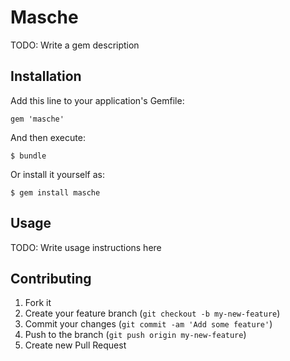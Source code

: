 # Masche

TODO: Write a gem description

## Installation

Add this line to your application's Gemfile:

    gem 'masche'

And then execute:

    $ bundle

Or install it yourself as:

    $ gem install masche

## Usage

TODO: Write usage instructions here

## Contributing

1. Fork it
2. Create your feature branch (`git checkout -b my-new-feature`)
3. Commit your changes (`git commit -am 'Add some feature'`)
4. Push to the branch (`git push origin my-new-feature`)
5. Create new Pull Request
